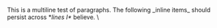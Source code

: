 This is a multiline
test of paragraphs. The following \_inline
items\_ should persist across \**lines
I\** believe. \\
